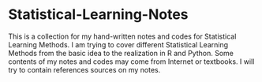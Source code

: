 # Statistical-Learning-Notes
This is a collection for my hand-written notes and codes for Statistical Learning Methods.
I am trying to cover different Statistical Learning Methods from the basic idea to the realization in R and Python.
Some contents of my notes and codes may come from Internet or textbooks. I will try to contain references sources on my notes.

